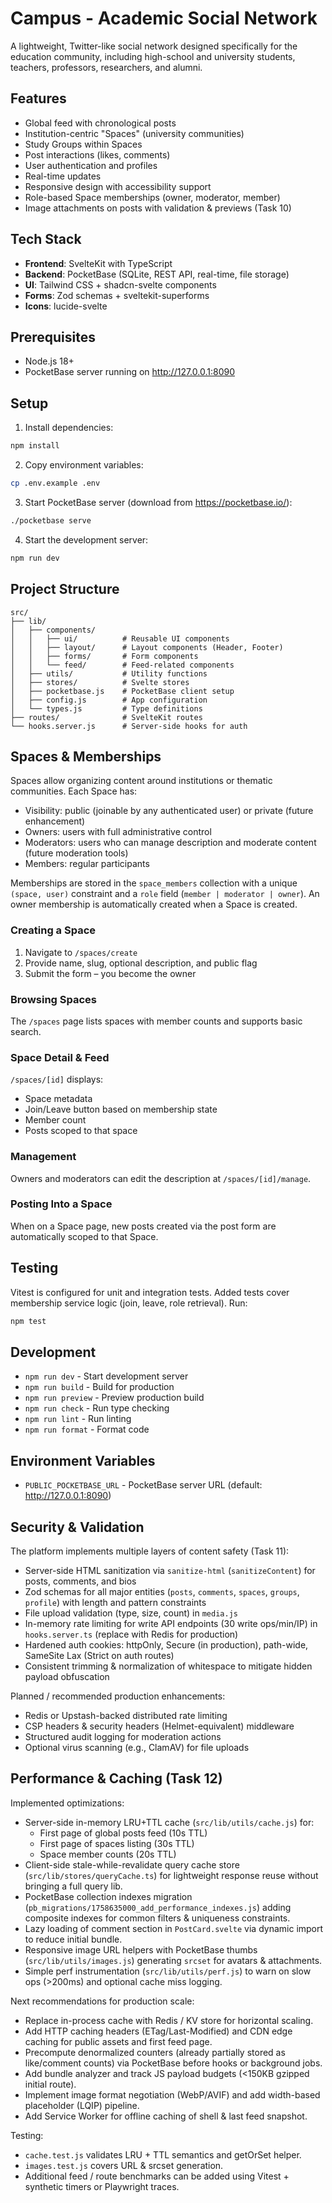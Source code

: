 # Campus - Academic Social Network

A lightweight, Twitter-like social network designed specifically for the education community, including high-school and university students, teachers, professors, researchers, and alumni.

## Features

- Global feed with chronological posts
- Institution-centric "Spaces" (university communities)
- Study Groups within Spaces
- Post interactions (likes, comments)
- User authentication and profiles
- Real-time updates
- Responsive design with accessibility support
 - Role-based Space memberships (owner, moderator, member)
 - Image attachments on posts with validation & previews (Task 10)

## Tech Stack

- **Frontend**: SvelteKit with TypeScript
- **Backend**: PocketBase (SQLite, REST API, real-time, file storage)
- **UI**: Tailwind CSS + shadcn-svelte components
- **Forms**: Zod schemas + sveltekit-superforms
- **Icons**: lucide-svelte

## Prerequisites

- Node.js 18+ 
- PocketBase server running on http://127.0.0.1:8090

## Setup

1. Install dependencies:
```sh
npm install
```

2. Copy environment variables:
```sh
cp .env.example .env
```

3. Start PocketBase server (download from https://pocketbase.io/):
```sh
./pocketbase serve
```

4. Start the development server:
```sh
npm run dev
```

## Project Structure

```
src/
├── lib/
│   ├── components/
│   │   ├── ui/          # Reusable UI components
│   │   ├── layout/      # Layout components (Header, Footer)
│   │   ├── forms/       # Form components
│   │   └── feed/        # Feed-related components
│   ├── utils/           # Utility functions
│   ├── stores/          # Svelte stores
│   ├── pocketbase.js    # PocketBase client setup
│   ├── config.js        # App configuration
│   └── types.js         # Type definitions
├── routes/              # SvelteKit routes
└── hooks.server.js      # Server-side hooks for auth
```

## Spaces & Memberships

Spaces allow organizing content around institutions or thematic communities. Each Space has:

- Visibility: public (joinable by any authenticated user) or private (future enhancement)
- Owners: users with full administrative control
- Moderators: users who can manage description and moderate content (future moderation tools)
- Members: regular participants

Memberships are stored in the `space_members` collection with a unique `(space, user)` constraint and a `role` field (`member | moderator | owner`). An owner membership is automatically created when a Space is created.

### Creating a Space
1. Navigate to `/spaces/create`
2. Provide name, slug, optional description, and public flag
3. Submit the form – you become the owner

### Browsing Spaces
The `/spaces` page lists spaces with member counts and supports basic search.

### Space Detail & Feed
`/spaces/[id]` displays:
- Space metadata
- Join/Leave button based on membership state
- Member count
- Posts scoped to that space

### Management
Owners and moderators can edit the description at `/spaces/[id]/manage`.

### Posting Into a Space
When on a Space page, new posts created via the post form are automatically scoped to that Space.

## Testing

Vitest is configured for unit and integration tests. Added tests cover membership service logic (join, leave, role retrieval). Run:

```sh
npm test
```

## Development

- `npm run dev` - Start development server
- `npm run build` - Build for production
- `npm run preview` - Preview production build
- `npm run check` - Run type checking
- `npm run lint` - Run linting
- `npm run format` - Format code

## Environment Variables

- `PUBLIC_POCKETBASE_URL` - PocketBase server URL (default: http://127.0.0.1:8090)

## Security & Validation

The platform implements multiple layers of content safety (Task 11):

- Server-side HTML sanitization via `sanitize-html` (`sanitizeContent`) for posts, comments, and bios
- Zod schemas for all major entities (`posts`, `comments`, `spaces`, `groups`, `profile`) with length and pattern constraints
- File upload validation (type, size, count) in `media.js`
- In-memory rate limiting for write API endpoints (30 write ops/min/IP) in `hooks.server.ts` (replace with Redis for production)
- Hardened auth cookies: httpOnly, Secure (in production), path-wide, SameSite Lax (Strict on auth routes)
- Consistent trimming & normalization of whitespace to mitigate hidden payload obfuscation

Planned / recommended production enhancements:

- Redis or Upstash-backed distributed rate limiting
- CSP headers & security headers (Helmet-equivalent) middleware
- Structured audit logging for moderation actions
- Optional virus scanning (e.g., ClamAV) for file uploads

## Performance & Caching (Task 12)

Implemented optimizations:

- Server-side in-memory LRU+TTL cache (`src/lib/utils/cache.js`) for: 
	- First page of global posts feed (10s TTL)
	- First page of spaces listing (30s TTL)
	- Space member counts (20s TTL)
- Client-side stale-while-revalidate query cache store (`src/lib/stores/queryCache.ts`) for lightweight response reuse without bringing a full query lib.
- PocketBase collection indexes migration (`pb_migrations/1758635000_add_performance_indexes.js`) adding composite indexes for common filters & uniqueness constraints.
- Lazy loading of comment section in `PostCard.svelte` via dynamic import to reduce initial bundle.
- Responsive image URL helpers with PocketBase thumbs (`src/lib/utils/images.js`) generating `srcset` for avatars & attachments.
- Simple perf instrumentation (`src/lib/utils/perf.js`) to warn on slow ops (>200ms) and optional cache miss logging.

Next recommendations for production scale:

- Replace in-process cache with Redis / KV store for horizontal scaling.
- Add HTTP caching headers (ETag/Last-Modified) and CDN edge caching for public assets and first feed page.
- Precompute denormalized counters (already partially stored as like/comment counts) via PocketBase before hooks or background jobs.
- Add bundle analyzer and track JS payload budgets (<150KB gzipped initial route).
- Implement image format negotiation (WebP/AVIF) and add width-based placeholder (LQIP) pipeline.
- Add Service Worker for offline caching of shell & last feed snapshot.

Testing:

- `cache.test.js` validates LRU + TTL semantics and getOrSet helper.
- `images.test.js` covers URL & srcset generation.
- Additional feed / route benchmarks can be added using Vitest + synthetic timers or Playwright traces.

